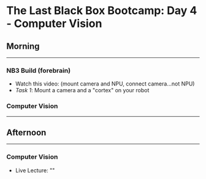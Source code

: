 # The Last Black Box Bootcamp: Day 4 - Computer Vision

## Morning

----

### NB3 Build (forebrain)

- Watch this video: (mount camera and NPU, connect camera...not NPU)
- *Task 1*: Mount a camera and a "cortex" on your robot

### Computer Vision

----

## Afternoon

----

### Computer Vision

- Live Lecture: ""

